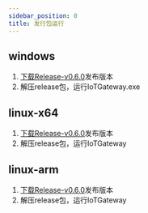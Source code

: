 ```yaml
---
sidebar_position: 0
title: 发行包运行
---
```


## windows
1. [下载Release-v0.6.0](https://github.com/iioter/iotgateway/releases/download/v0.6.0/iotgateway-0.6.0-windows-x64.zip)发布版本
2. 解压release包，运行IoTGateway.exe
## linux-x64
1. [下载Release-v0.6.0](https://github.com/iioter/iotgateway/releases/download/v0.6.0/iotgateway-0.6.0-linux-x64.zip)发布版本
2. 解压release包，运行IoTGateway
## linux-arm
1. [下载Release-v0.6.0](https://github.com/iioter/iotgateway/releases/download/v0.6.0/iotgateway-0.6.0-linux-arm.rar)发布版本
2. 解压release包，运行IoTGateway